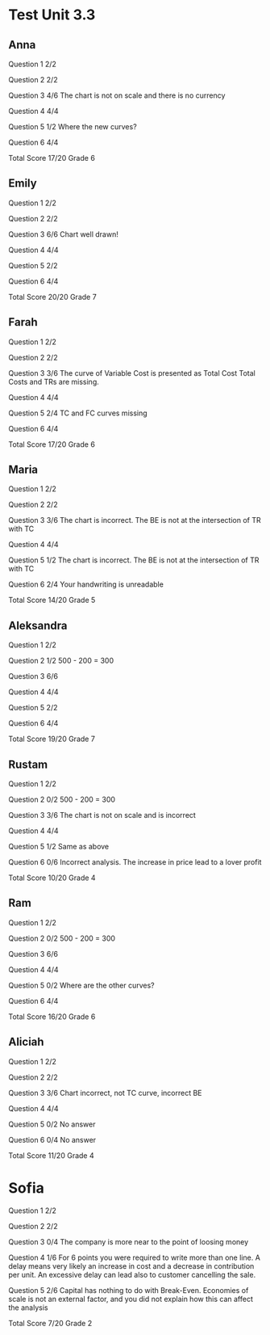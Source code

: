 # Test Unit 3.3

## Anna

Question 1      2/2

Question 2      2/2

Question 3      4/6
                The chart is not on scale and there is no currency

Question 4      4/4

Question 5      1/2
                Where the new curves?

Question 6      4/4

Total Score     17/20 Grade 6

## Emily

Question 1     2/2

Question 2      2/2

Question 3      6/6
                Chart well drawn! 

Question 4      4/4

Question 5      2/2

Question 6      4/4

Total Score     20/20 Grade 7

## Farah

Question 1      2/2

Question 2      2/2

Question 3      3/6
                The curve of Variable Cost is presented as Total Cost
                Total Costs and TRs are missing.

Question 4      4/4

Question 5      2/4
                TC and FC curves missing

Question 6      4/4

Total Score     17/20 Grade 6

## Maria

Question 1      2/2

Question 2      2/2

Question 3      3/6
                The chart is incorrect. The BE is not at the intersection
                of TR with TC

Question 4      4/4

Question 5      1/2
                The chart is incorrect. The BE is not at the intersection
                of TR with TC

Question 6      2/4
                Your handwriting is unreadable

Total Score     14/20 Grade 5

## Aleksandra

Question 1      2/2

Question 2      1/2
                500 - 200 = 300

Question 3      6/6

Question 4      4/4

Question 5      2/2

Question 6      4/4

Total Score     19/20 Grade 7

## Rustam

Question 1      2/2

Question 2      0/2
                500 - 200 = 300

Question 3      3/6
                The chart is not on scale and is incorrect

Question 4      4/4

Question 5       1/2
                Same as above

Question 6      0/6
                Incorrect analysis. The increase in price lead to 
                a lover profit

Total Score     10/20 Grade 4

## Ram

Question 1      2/2

Question 2      0/2
                500 - 200 = 300

Question 3      6/6

Question 4      4/4

Question 5      0/2
                Where are the other curves?

Question 6      4/4

Total Score     16/20 Grade 6

## Aliciah

Question 1      2/2

Question 2      2/2

Question 3      3/6
                Chart incorrect, not TC curve, incorrect BE

Question 4      4/4

Question 5      0/2
                No answer

Question 6      0/4
                No answer

Total Score     11/20 Grade 4

# Sofia

Question 1      2/2

Question 2      2/2

Question 3      0/4
                The company is more near to the point of loosing money

Question 4      1/6 
                For 6 points you were required to write more than one line.
                A delay means very likely an increase in cost and a decrease
                in contribution per unit. An excessive delay can lead also
                to customer cancelling the sale.

Question 5      2/6
                Capital has nothing to do with Break-Even.
                Economies of scale is not an external factor, and you did not
                explain how this can affect the analysis

Total Score     7/20 Grade 2
